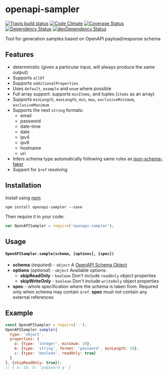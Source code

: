 # openapi-sampler

[![Travis build status](http://img.shields.io/travis/APIs-guru/openapi-sampler.svg?style=flat)](https://travis-ci.org/APIs-guru/openapi-sampler) [![Code Climate](https://codeclimate.com/github/APIs-guru/openapi-sampler/badges/gpa.svg)](https://codeclimate.com/github/APIs-guru/openapi-sampler) [![Coverage Status](https://coveralls.io/repos/APIs-guru/openapi-sampler/badge.svg?branch=master&service=github)](https://coveralls.io/github/APIs-guru/openapi-sampler?branch=master) [![Dependency Status](https://david-dm.org/APIs-guru/openapi-sampler.svg)](https://david-dm.org/APIs-guru/openapi-sampler) [![devDependency Status](https://david-dm.org/APIs-guru/openapi-sampler/dev-status.svg)](https://david-dm.org/APIs-guru/openapi-sampler#info=devDependencies)

Tool for generation samples based on OpenAPI payload/response schema

## Features
- deterministic (given a particular input, will always produce the same output)
- Supports `allOf`
- Supports `additionalProperties`
- Uses `default`, `example` and `enum` where possible
- Full array support: supports `minItems`, and tuples (`items` as an array)
- Supports `minLength`, `maxLength`, `min`, `max`, `exclusiveMinimum`, `exclusiveMaximum`
- Supports the next `string` formats:
  - email
  - password
  - date-time
  - date
  - ipv4
  - ipv6
  - hostname
  - uri
- Infers schema type automatically following same rules as [json-schema-faker](https://www.npmjs.com/package/json-schema-faker#inferred-types)
- Support for `$ref` resolving

## Installation

Install using [npm](https://docs.npmjs.com/getting-started/what-is-npm)

    npm install openapi-sampler --save

Then require it in your code:

```js
var OpenAPISampler = require('openapi-sampler');
```

## Usage
#### `OpenAPISampler.sample(schema, [options], [spec])`
- **schema** (_required_) - `object`
A [OpenAPI Schema Object](http://swagger.io/specification/#schemaObject)
- **options** (_optional_) - `object`
Available options:
  - **skipReadOnly** - `boolean`
  Don't include `readOnly` object properties
  - **skipWriteOnly** - `boolean`
  Don't include `writeOnly` object properties
- **spec** - whole specification where the schema is taken from. Required only when schema may contain `$ref`. **spec** must not contain any external references

## Example
```js
const OpenAPISampler = require('.');
OpenAPISampler.sample({
  type: 'object',
  properties: {
    a: {type: 'integer', minimum: 10},
    b: {type: 'string', format: 'password', minLength: 10},
    c: {type: 'boolean', readOnly: true}
  }
}, {skipReadOnly: true});
// { a: 10, b: 'pa$$word_q' }
```
